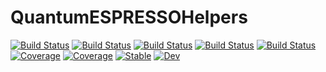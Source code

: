 # QuantumESPRESSOHelpers

[![Build Status](https://github.com/MineralsCloud/QuantumESPRESSOHelpers.jl/workflows/CI/badge.svg)](https://github.com/MineralsCloud/QuantumESPRESSOHelpers.jl/actions)
[![Build Status](https://travis-ci.com/MineralsCloud/QuantumESPRESSOHelpers.jl.svg?branch=master)](https://travis-ci.com/MineralsCloud/QuantumESPRESSOHelpers.jl)
[![Build Status](https://ci.appveyor.com/api/projects/status/github/singularitti/QuantumESPRESSOHelpers.jl?svg=true)](https://ci.appveyor.com/project/singularitti/QuantumESPRESSOHelpers-jl)
[![Build Status](https://cloud.drone.io/api/badges/MineralsCloud/QuantumESPRESSOHelpers.jl/status.svg)](https://cloud.drone.io/MineralsCloud/QuantumESPRESSOHelpers.jl)
[![Build Status](https://api.cirrus-ci.com/github/MineralsCloud/QuantumESPRESSOHelpers.jl.svg)](https://cirrus-ci.com/github/MineralsCloud/QuantumESPRESSOHelpers.jl)
[![Coverage](https://codecov.io/gh/MineralsCloud/QuantumESPRESSOHelpers.jl/branch/master/graph/badge.svg)](https://codecov.io/gh/MineralsCloud/QuantumESPRESSOHelpers.jl)
[![Coverage](https://coveralls.io/repos/github/MineralsCloud/QuantumESPRESSOHelpers.jl/badge.svg?branch=master)](https://coveralls.io/github/MineralsCloud/QuantumESPRESSOHelpers.jl?branch=master)
[![Stable](https://img.shields.io/badge/docs-stable-blue.svg)](https://MineralsCloud.github.io/QuantumESPRESSOHelpers.jl/stable)
[![Dev](https://img.shields.io/badge/docs-dev-blue.svg)](https://MineralsCloud.github.io/QuantumESPRESSOHelpers.jl/dev)

